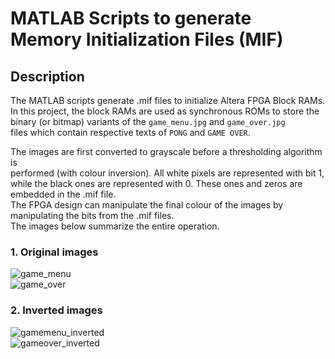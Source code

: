 # MATLAB Scripts to generate Memory Initialization Files (MIF) 

## Description  
The MATLAB scripts generate .mif files to initialize Altera FPGA Block RAMs.  
In this project, the block RAMs are used as synchronous ROMs to store the  
binary (or bitmap) variants of the ``game_menu.jpg`` and ``game_over.jpg``  
files which contain respective texts of ``PONG`` and ``GAME OVER``. 

The images are first converted to grayscale before a thresholding algorithm is   
performed (with colour inversion). All white pixels are represented with bit 1, 
while the black ones are represented with 0. These ones and zeros are embedded in the .mif file.      
The FPGA design can manipulate the final colour of the images by manipulating the bits from the .mif files.  
The images below summarize the entire operation.  

### 1. Original images  
![game_menu](https://github.com/user-attachments/assets/5cc4d6c4-7f01-41b7-b694-4bb91d62ca9f)  
![game_over](https://github.com/user-attachments/assets/93c9323a-e8f7-40a6-9416-d1014edab165)  
### 2. Inverted images  
![gamemenu_inverted](https://github.com/user-attachments/assets/43750630-4866-45d9-96bd-653c3914211c)  
![gameover_inverted](https://github.com/user-attachments/assets/529b9181-8c45-47a4-971b-eea393d34e85)     
